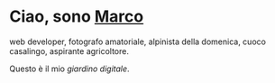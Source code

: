 # Ciao, sono [Marco](About.md)

web developer, fotografo amatoriale, alpinista della domenica,
cuoco casalingo, aspirante agricoltore.

Questo è il mio _giardino digitale_.
